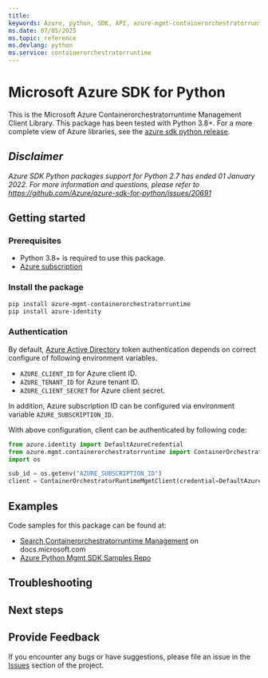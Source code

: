 ```yaml
---
title: 
keywords: Azure, python, SDK, API, azure-mgmt-containerorchestratorruntime, containerorchestratorruntime
ms.date: 07/05/2025
ms.topic: reference
ms.devlang: python
ms.service: containerorchestratorruntime
---
```

# Microsoft Azure SDK for Python

This is the Microsoft Azure Containerorchestratorruntime Management Client Library.
This package has been tested with Python 3.8+.
For a more complete view of Azure libraries, see the [azure sdk python release](https://aka.ms/azsdk/python/all).

## _Disclaimer_

_Azure SDK Python packages support for Python 2.7 has ended 01 January 2022. For more information and questions, please refer to https://github.com/Azure/azure-sdk-for-python/issues/20691_

## Getting started

### Prerequisites

- Python 3.8+ is required to use this package.
- [Azure subscription](https://azure.microsoft.com/free/)

### Install the package

```bash
pip install azure-mgmt-containerorchestratorruntime
pip install azure-identity
```

### Authentication

By default, [Azure Active Directory](https://aka.ms/awps/aad) token authentication depends on correct configure of following environment variables.

- `AZURE_CLIENT_ID` for Azure client ID.
- `AZURE_TENANT_ID` for Azure tenant ID.
- `AZURE_CLIENT_SECRET` for Azure client secret.

In addition, Azure subscription ID can be configured via environment variable `AZURE_SUBSCRIPTION_ID`.

With above configuration, client can be authenticated by following code:

```python
from azure.identity import DefaultAzureCredential
from azure.mgmt.containerorchestratorruntime import ContainerOrchestratorRuntimeMgmtClient
import os

sub_id = os.getenv("AZURE_SUBSCRIPTION_ID")
client = ContainerOrchestratorRuntimeMgmtClient(credential=DefaultAzureCredential(), subscription_id=sub_id)
```

## Examples

Code samples for this package can be found at:
- [Search Containerorchestratorruntime Management](/samples/browse/?languages=python&term=Getting%20started%20-%20Managing&terms=Getting%20started%20-%20Managing) on docs.microsoft.com
- [Azure Python Mgmt SDK Samples Repo](https://aka.ms/azsdk/python/mgmt/samples)


## Troubleshooting

## Next steps

## Provide Feedback

If you encounter any bugs or have suggestions, please file an issue in the
[Issues](https://github.com/Azure/azure-sdk-for-python/issues)
section of the project. 

